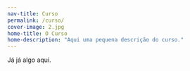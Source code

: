 ```yaml
---
nav-title: Curso
permalink: /curso/
cover-image: 2.jpg
home-title: O Curso
home-description: "Aqui uma pequena descrição do curso."
---
```

Já já algo aqui.
